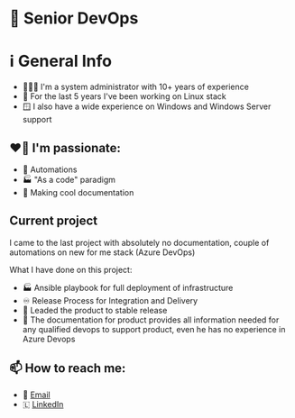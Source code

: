 # 🚀 Senior DevOps

# ℹ️ General Info
- 👨🏻‍💻 I'm a system administrator with 10+ years of experience
- 🐧 For the last 5 years I've been working on Linux stack
- 🪟 I also have a wide experience on Windows and Windows Server support

## ❤️‍🔥 I'm passionate:
- 🤖 Automations
- 🏭 "As a code" paradigm 
- 📃 Making cool documentation


## Current project
I came to the last project with absolutely no documentation, couple of automations on new for me stack (Azure DevOps)

What I have done on this project:
- 🏭 Ansible playbook for full deployment of infrastructure
- ♾️ Release Process for Integration and Delivery
- 🚀 Leaded the product to stable release
- 📃 The documentation for product provides all information needed for any qualified devops to support product, even he has no experience in Azure Devops

## 📫 How to reach me: 
- 📧 [Email](mailto:github@nett00n.org)
- 🇱 [LinkedIn](https://www.linkedin.com/in/nett00n/)

<!--
**nett00n/nett00n** is a ✨ _special_ ✨ repository because its `README.md` (this file) appears on your GitHub profile.

Here are some ideas to get you started:

- 🔭 I’m currently working on ...
- 🌱 I’m currently learning ...
- 👯 I’m looking to collaborate on ...
- 🤔 I’m looking for help with ...
- 💬 Ask me about ...
- 📫 How to reach me: ...
- 😄 Pronouns: ...
- ⚡ Fun fact: ...
-->
